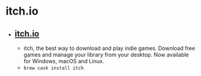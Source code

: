 # itch.io
- [itch.io](https://itch.io/app)
  -  
  - itch, the best way to download and play indie games. Download free games and manage your library from your desktop. Now available for Windows, macOS and Linux.
  - `brew cask install itch`
